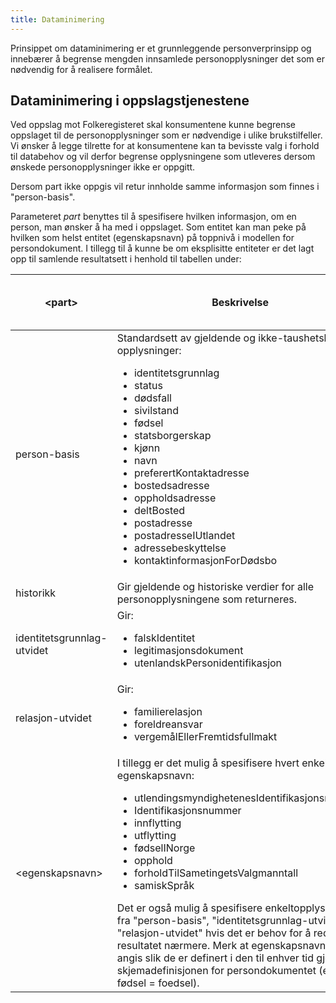 ```yaml
---
title: Dataminimering
---
```


Prinsippet om dataminimering er et grunnleggende personverprinsipp og innebærer å begrense mengden innsamlede personopplysninger det som er nødvendig for å realisere formålet.

## Dataminimering i oppslagstjenestene
Ved oppslag mot Folkeregisteret skal konsumentene kunne begrense oppslaget til de personopplysninger som er nødvendige i ulike brukstilfeller. Vi ønsker å legge tilrette for at konsumentene kan ta bevisste valg i forhold til databehov og vil derfor begrense opplysningene som utleveres dersom ønskede personopplysninger ikke er oppgitt.

Dersom part ikke oppgis vil retur innholde samme informasjon som finnes i "person-basis".

Parameteret *part* benyttes til å spesifisere hvilken informasjon, om en person, man ønsker å ha med i oppslaget. Som entitet kan man peke på hvilken som helst entitet (egenskapsnavn) på toppnivå i modellen for persondokument. I tillegg til å kunne be om eksplisitte entiteter er det lagt opp til samlende resultatsett i henhold til tabellen under:

| <part\> | Beskrivelse | RP Offentlig med hjemmel | RP Finans og begrenset | Offentlig uten hjemmel / Presse / Privat |
|---------|------------|--------------------------|------------------------|------------------------------------------|
| person-basis | Standardsett av gjeldende og ikke-taushetsbelagte opplysninger: <ul><li>identitetsgrunnlag</li><li>status</li><li>dødsfall</li><li>sivilstand</li><li>fødsel</li><li>statsborgerskap</li><li>kjønn</li><li>navn</li><li>preferertKontaktadresse</li><li>bostedsadresse</li><li>oppholdsadresse</li><li>deltBosted</li><li>postadresse</li><li>postadresseIUtlandet</li><li>adressebeskyttelse</li><li>kontaktinformasjonForDødsbo</li></ul> | Ja | Ja, men uten opplysninger om kontaktopplysninger før dødsbo. | Ja, men uten opplysninger om kontaktopplysninger før dødsbo |
| historikk | Gir gjeldende og historiske verdier for alle personopplysningene som returneres. | Ja | Ja, for navn og adresser | Ja, for navn og adresser |
| identitetsgrunnlag-utvidet | Gir: <ul><li>falskIdentitet</li><li>legitimasjonsdokument</li><li>utenlandskPersonidentifikasjon</ul></li> | Ja | Nei | Nei |
| relasjon-utvidet | Gir: <ul><li>familierelasjon</li><li>foreldreansvar</li><li>vergemålEllerFremtidsfullmakt</ul></li> | Ja | Ja | Nei |
| <egenskapsnavn\> | I tillegg er det mulig å spesifisere hvert enkelt egenskapsnavn: <ul><li>utlendingsmyndighetenesIdentifikasjonsnummer</li><li>Identifikasjonsnummer</li><li>innflytting</li><li>utflytting</li><li>fødselINorge</li><li>opphold</li><li>forholdTilSametingetsValgmanntall</li><li>samiskSpråk</ul></li> Det er også mulig å spesifisere enkeltopplysningene fra "person-basis", "identitetsgrunnlag-utvidet" og "relasjon-utvidet" hvis det er behov for å redusere resultatet nærmere. Merk at egenskapsnavnene må angis slik de er definert i den til enhver tid gjeldende skjemadefinisjonen for persondokumentet (eks: fødsel = foedsel). | Ja | Ja, men avhengig av at opplysningen er tilgjengelig i rettighetspakken. | Ja, men avhengig av at opplysningen er tilgjengelig i rettighetspakken. |

